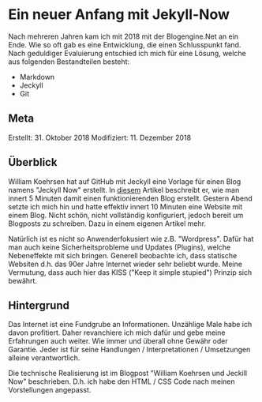 # Ein neuer Anfang mit Jekyll-Now

Nach mehreren Jahren kam ich mit 2018 mit der Blogengine.Net an ein Ende. Wie so oft gab es eine Entwicklung, die einen Schlusspunkt fand. Nach geduldiger Evaluierung entschied ich mich für eine Lösung, welche aus folgenden Bestandteilen besteht:
* Markdown
* Jeckyll
* Git

## Meta

Erstellt:		31. Oktober 2018
Modifiziert:	11. Dezember 2018

## Überblick

William Koehrsen hat auf GitHub mit Jeckyll eine Vorlage für einen Blog namens "Jeckyll Now" erstellt. In [diesem](https://towardsdatascience.com/five-minutes-to-your-own-website-fd0b43cbd886) Artikel beschreibt er, wie man innert 5 Minuten damit einen funktionierenden Blog erstellt. Gestern Abend setzte ich mich hin und hatte effektiv innert 10 Minuten eine Website mit einem Blog. Nicht schön, nicht vollständig konfiguriert, jedoch bereit um Blogposts zu schreiben. Dazu in einem eigenen Artikel mehr.

Natürlich ist es nicht so Anwenderfokusiert wie z.B. "Wordpress". Dafür hat man auch keine Sicherheitsprobleme und Updates (Plugins), welche Nebeneffekte mit sich bringen. Generell beobachte ich, dass statische Websiten d.h. das 90er Jahre Internet wieder sehr beliebt wurde. Meine Vermutung, dass auch hier das KISS ("Keep it simple stupied") Prinzip sich bewährt.

## Hintergrund
  
Das Internet ist eine Fundgrube an Informationen. Unzählige Male habe ich davon profitiert. Daher revanchiere ich mich dafür und gebe meine Erfahrungen auch weiter. Wie immer und überall ohne Gewähr oder Garantie. Jeder ist für seine Handlungen / Interpretationen / Umsetzungen alleine verantwortlich.  

Die technische Realisierung ist im Blogpost "William Koehrsen und Jeckill Now" beschrieben. D.h. ich habe den HTML / CSS Code nach meinen Vorstellungen angepasst.